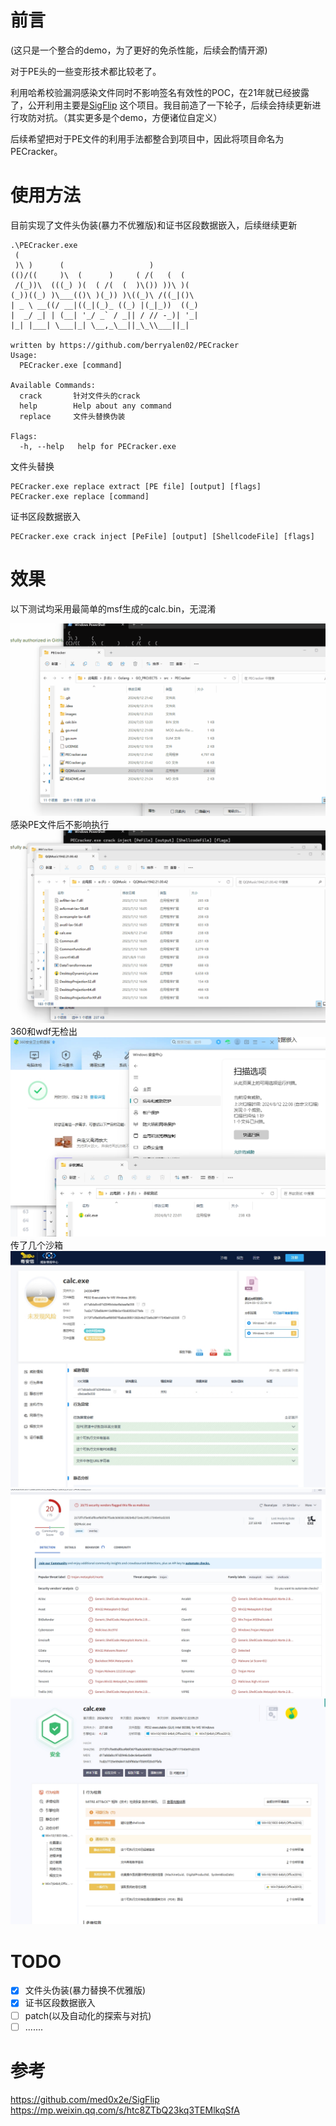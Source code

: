 # 前言

(这只是一个整合的demo，为了更好的免杀性能，后续会酌情开源)

对于PE头的一些变形技术都比较老了。

利用哈希校验漏洞感染文件同时不影响签名有效性的POC，在21年就已经披露了，公开利用主要是[SigFlip](https://github.com/med0x2e/SigFlip)
这个项目。我目前造了一下轮子，后续会持续更新进行攻防对抗。（其实更多是个demo，方便诸位自定义）

后续希望把对于PE文件的利用手法都整合到项目中，因此将项目命名为PECracker。

# 使用方法

目前实现了文件头伪装(暴力不优雅版)和证书区段数据嵌入，后续继续更新

```
.\PECracker.exe
 (                                         
 )\ )      (                   )           
(()/((     )\  (      )     ( /(   (  (    
 /(_))\  (((_) )(  ( /(  (  )\()) ))\ )(   
(_))((_) )\___(()\ )(_)) )\((_)\ /((_|()\  
| _ \ __((/ __|((_|(_)_ ((_) |(_|_))  ((_) 
|  _/ _| | (__| '_/ _` / _|| / // -_)| '_| 
|_| |___| \___|_| \__,_\__||_\_\\___||_|   
                                           
written by https://github.com/berryalen02/PECracker
Usage:
  PECracker.exe [command]

Available Commands:
  crack       针对文件头的crack
  help        Help about any command
  replace     文件头替换伪装

Flags:
  -h, --help   help for PECracker.exe
```

文件头替换

```
PECracker.exe replace extract [PE file] [output] [flags]
PECracker.exe replace [command]
```

证书区段数据嵌入

```
PECracker.exe crack inject [PeFile] [output] [ShellcodeFile] [flags]
```

# 效果

以下测试均采用最简单的msf生成的calc.bin，无混淆

![](./images/PECracker1.gif)
感染PE文件后不影响执行
![](./images/PECracker2.gif)
360和wdf无检出
![](./images/PECracker6.png)
传了几个沙箱
![](./images/PECracker3.png)
![](./images/PECracker4.png)
![](./images/PECracker5.png)

# TODO

- [x] 文件头伪装(暴力替换不优雅版)
- [x] 证书区段数据嵌入
- [ ] patch(以及自动化的探索与对抗)
- [ ] .......

# 参考

https://github.com/med0x2e/SigFlip
https://mp.weixin.qq.com/s/htc8ZTbQ23kq3TEMlkqSfA